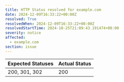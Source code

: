 ```yaml
---
title: HTTP Status resolved for example.com
date: 2024-12-09T16:33:22+00:00Z
resolved: True
resolvedWhen: 2024-12-09T16:33:22+00:00Z
resolvedStartTime: 2024-10-25T21:09:43.191474+00:00
severity: notice
affected:
  - example.com
section: issue
---
```


| Expected Statuses | Actual Status  |
|-------------------|----------------|
| 200, 301, 302 | 200 |
